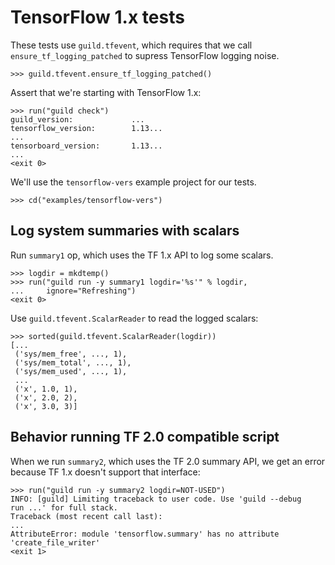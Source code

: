 # TensorFlow 1.x tests

These tests use `guild.tfevent`, which requires that we call
`ensure_tf_logging_patched` to supress TensorFlow logging noise.

    >>> guild.tfevent.ensure_tf_logging_patched()

Assert that we're starting with TensorFlow 1.x:

    >>> run("guild check")
    guild_version:             ...
    tensorflow_version:        1.13...
    ...
    tensorboard_version:       1.13...
    ...
    <exit 0>

We'll use the `tensorflow-vers` example project for our tests.

    >>> cd("examples/tensorflow-vers")

## Log system summaries with scalars

Run `summary1` op, which uses the TF 1.x API to log some scalars.

    >>> logdir = mkdtemp()
    >>> run("guild run -y summary1 logdir='%s'" % logdir,
    ...     ignore="Refreshing")
    <exit 0>

Use `guild.tfevent.ScalarReader` to read the logged scalars:

    >>> sorted(guild.tfevent.ScalarReader(logdir))
    [...
     ('sys/mem_free', ..., 1),
     ('sys/mem_total', ..., 1),
     ('sys/mem_used', ..., 1),
     ...
     ('x', 1.0, 1),
     ('x', 2.0, 2),
     ('x', 3.0, 3)]

## Behavior running TF 2.0 compatible script

When we run `summary2`, which uses the TF 2.0 summary API, we get an
error because TF 1.x doesn't support that interface:

    >>> run("guild run -y summary2 logdir=NOT-USED")
    INFO: [guild] Limiting traceback to user code. Use 'guild --debug
    run ...' for full stack.
    Traceback (most recent call last):
    ...
    AttributeError: module 'tensorflow.summary' has no attribute
    'create_file_writer'
    <exit 1>
